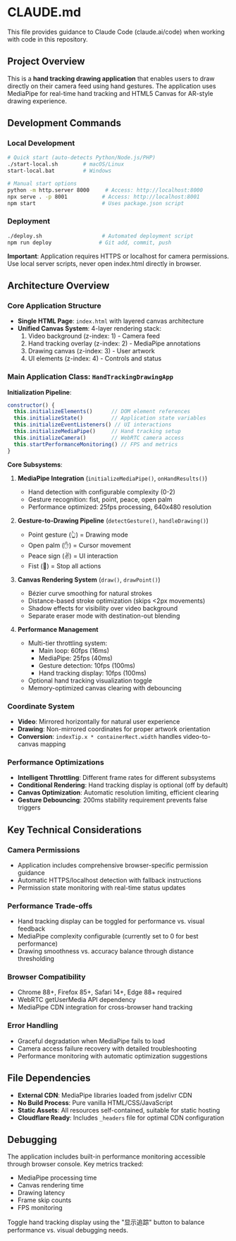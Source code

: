 # CLAUDE.md

This file provides guidance to Claude Code (claude.ai/code) when working with code in this repository.

## Project Overview

This is a **hand tracking drawing application** that enables users to draw directly on their camera feed using hand gestures. The application uses MediaPipe for real-time hand tracking and HTML5 Canvas for AR-style drawing experience.

## Development Commands

### Local Development
```bash
# Quick start (auto-detects Python/Node.js/PHP)
./start-local.sh        # macOS/Linux
start-local.bat         # Windows

# Manual start options
python -m http.server 8000     # Access: http://localhost:8000
npx serve . -p 8001           # Access: http://localhost:8001
npm start                     # Uses package.json script
```

### Deployment
```bash
./deploy.sh                   # Automated deployment script
npm run deploy               # Git add, commit, push
```

**Important**: Application requires HTTPS or localhost for camera permissions. Use local server scripts, never open index.html directly in browser.

## Architecture Overview

### Core Application Structure
- **Single HTML Page**: `index.html` with layered canvas architecture
- **Unified Canvas System**: 4-layer rendering stack:
  1. Video background (z-index: 1) - Camera feed
  2. Hand tracking overlay (z-index: 2) - MediaPipe annotations  
  3. Drawing canvas (z-index: 3) - User artwork
  4. UI elements (z-index: 4) - Controls and status

### Main Application Class: `HandTrackingDrawingApp`

**Initialization Pipeline**:
```javascript
constructor() {
  this.initializeElements()      // DOM element references
  this.initializeState()         // Application state variables
  this.initializeEventListeners() // UI interactions
  this.initializeMediaPipe()     // Hand tracking setup
  this.initializeCamera()        // WebRTC camera access  
  this.startPerformanceMonitoring() // FPS and metrics
}
```

**Core Subsystems**:

1. **MediaPipe Integration** (`initializeMediaPipe()`, `onHandResults()`)
   - Hand detection with configurable complexity (0-2)
   - Gesture recognition: fist, point, peace, open palm
   - Performance optimized: 25fps processing, 640x480 resolution

2. **Gesture-to-Drawing Pipeline** (`detectGesture()`, `handleDrawing()`)
   - Point gesture (👆) = Drawing mode
   - Open palm (✋) = Cursor movement  
   - Peace sign (✌️) = UI interaction
   - Fist (👊) = Stop all actions

3. **Canvas Rendering System** (`draw()`, `drawPoint()`)
   - Bézier curve smoothing for natural strokes
   - Distance-based stroke optimization (skips <2px movements)
   - Shadow effects for visibility over video background
   - Separate eraser mode with destination-out blending

4. **Performance Management**
   - Multi-tier throttling system:
     - Main loop: 60fps (16ms)
     - MediaPipe: 25fps (40ms) 
     - Gesture detection: 10fps (100ms)
     - Hand tracking display: 10fps (100ms)
   - Optional hand tracking visualization toggle
   - Memory-optimized canvas clearing with debouncing

### Coordinate System
- **Video**: Mirrored horizontally for natural user experience
- **Drawing**: Non-mirrored coordinates for proper artwork orientation
- **Conversion**: `indexTip.x * containerRect.width` handles video-to-canvas mapping

### Performance Optimizations
- **Intelligent Throttling**: Different frame rates for different subsystems
- **Conditional Rendering**: Hand tracking display is optional (off by default)
- **Canvas Optimization**: Automatic resolution limiting, efficient clearing
- **Gesture Debouncing**: 200ms stability requirement prevents false triggers

## Key Technical Considerations

### Camera Permissions
- Application includes comprehensive browser-specific permission guidance
- Automatic HTTPS/localhost detection with fallback instructions
- Permission state monitoring with real-time status updates

### Performance Trade-offs
- Hand tracking display can be toggled for performance vs. visual feedback
- MediaPipe complexity configurable (currently set to 0 for best performance)  
- Drawing smoothness vs. accuracy balance through distance thresholding

### Browser Compatibility
- Chrome 88+, Firefox 85+, Safari 14+, Edge 88+ required
- WebRTC getUserMedia API dependency
- MediaPipe CDN integration for cross-browser hand tracking

### Error Handling
- Graceful degradation when MediaPipe fails to load
- Camera access failure recovery with detailed troubleshooting
- Performance monitoring with automatic optimization suggestions

## File Dependencies

- **External CDN**: MediaPipe libraries loaded from jsdelivr CDN
- **No Build Process**: Pure vanilla HTML/CSS/JavaScript
- **Static Assets**: All resources self-contained, suitable for static hosting
- **Cloudflare Ready**: Includes `_headers` file for optimal CDN configuration

## Debugging

The application includes built-in performance monitoring accessible through browser console. Key metrics tracked:
- MediaPipe processing time
- Canvas rendering time  
- Drawing latency
- Frame skip counts
- FPS monitoring

Toggle hand tracking display using the "显示追踪" button to balance performance vs. visual debugging needs.